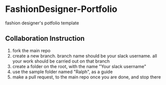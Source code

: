 # FashionDesigner-Portfolio
fashion designer's potfolio template

## Collaboration Instruction
  1. fork the main repo
  2. create a new branch. branch name should be your slack username. all your work should be carried out on that branch
  3. create a folder on the root, with the name "Your slack username"
  5. use the sample folder named "Ralph", as a guide
  6. make a pull request, to the main repo once you are done, and stop there
  

